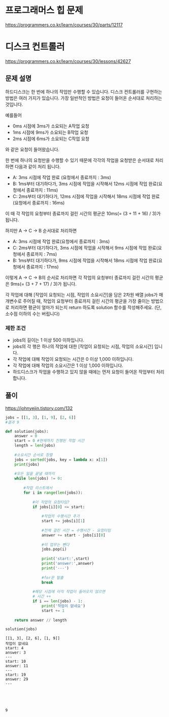 # 프로그래머스 힙 문제
https://programmers.co.kr/learn/courses/30/parts/12117

# 디스크 컨트롤러
https://programmers.co.kr/learn/courses/30/lessons/42627

## 문제 설명
하드디스크는 한 번에 하나의 작업만 수행할 수 있습니다. 디스크 컨트롤러를 구현하는 방법은 여러 가지가 있습니다. 가장 일반적인 방법은 요청이 들어온 순서대로 처리하는 것입니다.

예를들어

- 0ms 시점에 3ms가 소요되는 A작업 요청
- 1ms 시점에 9ms가 소요되는 B작업 요청
- 2ms 시점에 6ms가 소요되는 C작업 요청

와 같은 요청이 들어왔습니다.

한 번에 하나의 요청만을 수행할 수 있기 때문에 각각의 작업을 요청받은 순서대로 처리하면 다음과 같이 처리 됩니다.

- A: 3ms 시점에 작업 완료 (요청에서 종료까지 : 3ms)
- B: 1ms부터 대기하다가, 3ms 시점에 작업을 시작해서 12ms 시점에 작업 완료(요청에서 종료까지 : 11ms)
- C: 2ms부터 대기하다가, 12ms 시점에 작업을 시작해서 18ms 시점에 작업 완료(요청에서 종료까지 : 16ms)

이 때 각 작업의 요청부터 종료까지 걸린 시간의 평균은 10ms(= (3 + 11 + 16) / 3)가 됩니다.

하지만 A → C → B 순서대로 처리하면

- A: 3ms 시점에 작업 완료(요청에서 종료까지 : 3ms)
- C: 2ms부터 대기하다가, 3ms 시점에 작업을 시작해서 9ms 시점에 작업 완료(요청에서 종료까지 : 7ms)
- B: 1ms부터 대기하다가, 9ms 시점에 작업을 시작해서 18ms 시점에 작업 완료(요청에서 종료까지 : 17ms)

이렇게 A → C → B의 순서로 처리하면 각 작업의 요청부터 종료까지 걸린 시간의 평균은 9ms(= (3 + 7 + 17) / 3)가 됩니다.

각 작업에 대해 [작업이 요청되는 시점, 작업의 소요시간]을 담은 2차원 배열 jobs가 매개변수로 주어질 때, 작업의 요청부터 종료까지 걸린 시간의 평균을 가장 줄이는 방법으로 처리하면 평균이 얼마가 되는지 return 하도록 solution 함수를 작성해주세요. (단, 소수점 이하의 수는 버립니다)


### 제한 조건
- jobs의 길이는 1 이상 500 이하입니다.
- jobs의 각 행은 하나의 작업에 대한 [작업이 요청되는 시점, 작업의 소요시간] 입니다.
- 각 작업에 대해 작업이 요청되는 시간은 0 이상 1,000 이하입니다.
- 각 작업에 대해 작업의 소요시간은 1 이상 1,000 이하입니다.
- 하드디스크가 작업을 수행하고 있지 않을 때에는 먼저 요청이 들어온 작업부터 처리합니다.

## 풀이
https://johnyejin.tistory.com/132


```python
jobs = [[1, 3], [1, 9], [2, 6]]
#결과 9
```


```python
def solution(jobs):
    answer = 0
    start = 0 #현재까지 진행된 작업 시간
    length = len(jobs)
    
    #소요시간 순서로 정렬
    jobs = sorted(jobs, key = lambda x: x[1])
    print(jobs)
    
    #모든 일을 끝낼 때까지
    while len(jobs) != 0:
        
        #작업 리스트에서
        for i in range(len(jobs)):
            
            #이 작업의 요청타임?
            if jobs[i][0] <= start:
                
                #작업의 수행시간 추가
                start += jobs[i][1]
                
                #전체 걸린 시간 = 수행시간 - 요청타임
                answer += start - jobs[i][0]
                
                #이 업무는 뺀다
                jobs.pop(i)
                
                print('start:',start)
                print('answer:',answer)
                print('---')
                
                #for문 탈출
                break
                
            #해당 시점에 아직 작업이 들어오지 않으면
            # 시간 ++
            if i == len(jobs) - 1:
                print('작업이 없네요')
                start += 1
                
    return answer // length
```


```python
solution(jobs)
```

    [[1, 3], [2, 6], [1, 9]]
    작업이 없네요
    start: 4
    answer: 3
    ---
    start: 10
    answer: 11
    ---
    start: 19
    answer: 29
    ---
    




    9




```python

```


```python

```


```python

```
